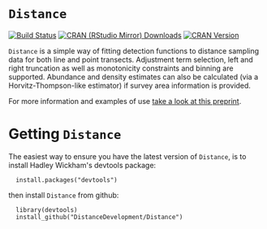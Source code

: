 `Distance`
==========

[![Build Status](https://travis-ci.org/DistanceDevelopment/Distance.svg?branch=master)](https://travis-ci.org/DistanceDevelopment/Distance)
[![CRAN (RStudio Mirror) Downloads](http://cranlogs.r-pkg.org/badges/Distance)](http://www.r-pkg.org/pkg/Distance)
[![CRAN Version](http://www.r-pkg.org/badges/version/Distance)](http://www.r-pkg.org/pkg/Distance)

`Distance` is a simple way of fitting detection functions to distance sampling data for both line and point transects. Adjustment term selection, left and right truncation as well as monotonicity constraints and binning are supported. Abundance and density estimates can also be calculated (via a Horvitz-Thompson-like estimator) if survey area information is provided.

For more information and examples of use [take a look at this preprint](http://biorxiv.org/content/early/2016/07/14/063891).

# Getting `Distance`

The easiest way to ensure you have the latest version of `Distance`, is to install Hadley Wickham's devtools package:

      install.packages("devtools")

then install `Distance` from github:

      library(devtools)
      install_github("DistanceDevelopment/Distance")


